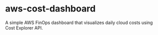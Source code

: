 # aws-cost-dashboard
A simple AWS FinOps dashboard that visualizes daily cloud costs using Cost Explorer API.
